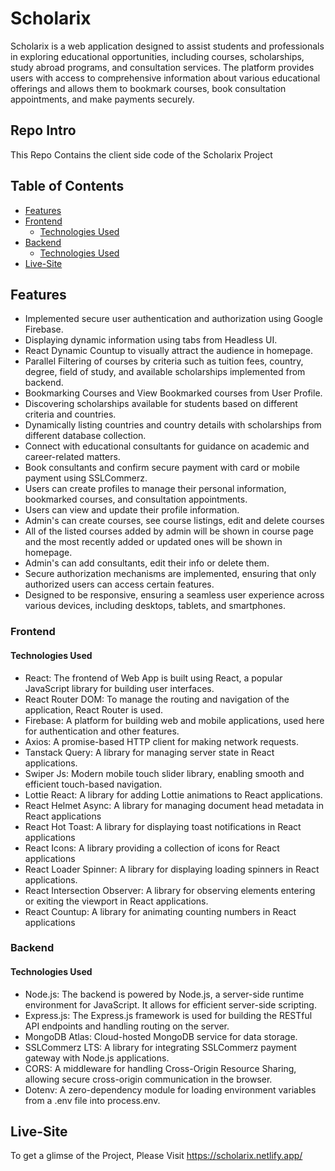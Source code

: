 # Scholarix
Scholarix is a web application designed to assist students and professionals in exploring educational opportunities, including courses, scholarships, study abroad programs, and consultation services. The platform provides users with access to comprehensive information about various educational offerings and allows them to bookmark courses, book consultation appointments, and make payments securely.

## Repo Intro
This Repo Contains the client side code of the Scholarix Project

## Table of Contents
- [Features](#features)
- [Frontend](#frontend)
  - [Technologies Used](#technologies-used)
- [Backend](#backend)
  - [Technologies Used](#technologies-used)
- [Live-Site](#live-site)

## Features

- Implemented secure user authentication and authorization using Google Firebase. 
- Displaying dynamic information using tabs from Headless UI.
- React Dynamic Countup to visually attract the audience in homepage.
- Parallel Filtering of courses by criteria such as tuition fees, country, degree, field of study, and available scholarships implemented from backend.
- Bookmarking Courses and View Bookmarked courses from User Profile.
- Discovering scholarships available for students based on different criteria and countries.
- Dynamically listing countries and country details with scholarships from different database collection.
- Connect with educational consultants for guidance on academic and career-related matters.
- Book consultants and confirm secure payment with card or mobile payment using SSLCommerz.
- Users can create profiles to manage their personal information, bookmarked courses, and consultation appointments.
- Users can view and update their profile information.
- Admin's can create courses, see course listings, edit and delete courses
- All of the listed courses added by admin will be shown in course page and the most recently added or updated ones will be shown in homepage.
- Admin's can add consultants, edit their info or delete them.
- Secure authorization mechanisms are implemented, ensuring that only authorized users can access certain features.
- Designed to be responsive, ensuring a seamless user experience across various devices, including desktops, tablets, and smartphones.

### Frontend
#### Technologies Used

- React: The frontend of Web App is built using React, a popular JavaScript library for building user interfaces.
- React Router DOM: To manage the routing and navigation of the application, React Router is used.
- Firebase: A platform for building web and mobile applications, used here for authentication and other features.
- Axios: A promise-based HTTP client for making network requests.
- Tanstack Query: A library for managing server state in React applications.
- Swiper Js: Modern mobile touch slider library, enabling smooth and efficient touch-based navigation.
- Lottie React: A library for adding Lottie animations to React applications.
- React Helmet Async: A library for managing document head metadata in React applications
- React Hot Toast: A library for displaying toast notifications in React applications
- React Icons: A library providing a collection of icons for React applications
- React Loader Spinner: A library for displaying loading spinners in React applications.
- React Intersection Observer: A library for observing elements entering or exiting the viewport in React applications.
- React Countup: A library for animating counting numbers in React applications


### Backend
#### Technologies Used

- Node.js: The backend is powered by Node.js, a server-side runtime environment for JavaScript. It allows for efficient server-side scripting.
- Express.js: The Express.js framework is used for building the RESTful API endpoints and handling routing on the server.
- MongoDB Atlas: Cloud-hosted MongoDB service for data storage.
- SSLCommerz LTS: A library for integrating SSLCommerz payment gateway with Node.js applications.
- CORS: A middleware for handling Cross-Origin Resource Sharing, allowing secure cross-origin communication in the browser.
- Dotenv: A zero-dependency module for loading environment variables from a .env file into process.env.


## Live-Site
To get a glimse of the Project, Please Visit https://scholarix.netlify.app/

